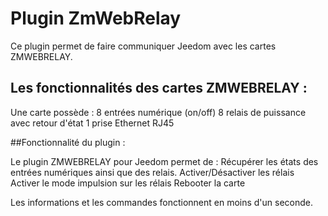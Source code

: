 # Plugin ZmWebRelay

Ce plugin permet de faire communiquer Jeedom avec les cartes ZMWEBRELAY.

## Les fonctionnalités des cartes ZMWEBRELAY :

Une carte possède : 
8 entrées numérique (on/off)
8 relais de puissance avec retour d'état
1 prise Ethernet RJ45

##Fonctionnalité du plugin :

Le plugin ZMWEBRELAY pour Jeedom permet de :
Récupérer les états des entrées numériques ainsi que des relais.
Activer/Désactiver les rélais
Activer le mode impulsion sur les rélais
Rebooter la carte

Les informations et les commandes fonctionnent en moins d'un seconde.
